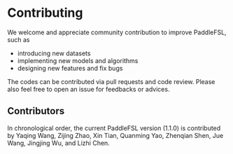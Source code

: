 # Contributing


We welcome and appreciate community contribution to improve PaddleFSL, such as 
- introducing new datasets
- implementing new models and algorithms
- designing new features and fix bugs

The codes can be contributed via pull requests and code review. 
Please also feel free to open an issue for feedbacks or advices. 



## Contributors

In chronological order, the current PaddleFSL version (1.1.0) is contributed by
Yaqing Wang, 
Zijing Zhao, 
Xin Tian, 
Quanming Yao, 
Zhenqian Shen, 
Jue Wang, 
Jingjing Wu, 
and
Lizhi Chen.






